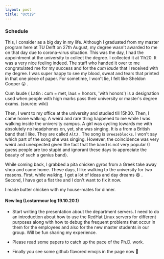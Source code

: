 ```yaml
---
layout: post
title: "Oct19"
---
```

### Schedule

This, I consider as a big day in my life. Although I graduated from my master program here at TU Delft on 27th August, my degree wasn't awarded to me on that day due to corona-virus situation. This was the day, I had the appointment at the university to collect the degree. I collected it at 11h20. It was a very nice feeling indeed. The staff who handed it over to me congratulated me for my success and for the _cum laude_ that I received with my degree. I was super happy to see my blood, sweat and tears that printed in that one piece of paper. For sometime, I won't lie, I felt like Sheldon Cooper :stuck_out_tongue: .

Cum laude ( Latin : cum = met, laus = honors, 'with honors') is a designation used when people with high marks pass their university or master's degree exams. (source: wiki)

Then, I went to my office at the university and studied till 15h30. Then, I came home walking. A weird and rare thing happened to me while I was walking inside the university campus. A girl was cycling towards me with absolutely no headphones on, yet, she was singing. It is a from a British band that I like. They are called `AltJ` . The song is `Breezeblocks`. I won't say which part of the song she was singing. However, the coincidence was very weird and unexpected given the fact that the band is not very popular (I guess people are too stupid and ignorant these days to appreciate the beauty of such a genius band). 

While coming back, I grabbed a pita chicken gyros from a Greek take away shop and came home. These days, I like walking to the university for two reasons. First, while walking, I get a lot of ideas and day dreams :satisfied: . Second, I have got a flat tire and I don't want to fix it now. 

I made butter chicken with my house-mates for dinner. 

#### New log (Lostarmour log 19.10.20.1)

* Start writing the presentation about the department servers. I need to do an introduction about how to use the RedHat Linux servers for different purposes along with how to debug the frequent problems that occur in them for the employees and also for the new master students in our group. Will be fun sharing my experience. 

* Please read some papers to catch up the pace of the Ph.D. work.  

* Finally you see some github flavored emojis in the page now :rocket: